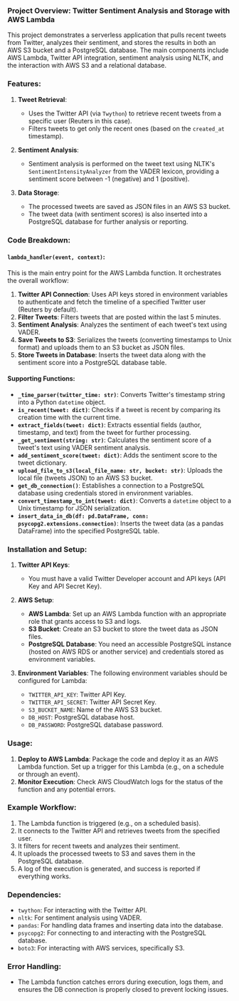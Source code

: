 ### Project Overview: Twitter Sentiment Analysis and Storage with AWS Lambda

This project demonstrates a serverless application that pulls recent tweets from Twitter, analyzes their sentiment, and stores the results in both an AWS S3 bucket and a PostgreSQL database. The main components include AWS Lambda, Twitter API integration, sentiment analysis using NLTK, and the interaction with AWS S3 and a relational database.

### Features:
1. **Tweet Retrieval**:
   - Uses the Twitter API (via `Twython`) to retrieve recent tweets from a specific user (Reuters in this case).
   - Filters tweets to get only the recent ones (based on the `created_at` timestamp).

2. **Sentiment Analysis**:
   - Sentiment analysis is performed on the tweet text using NLTK's `SentimentIntensityAnalyzer` from the VADER lexicon, providing a sentiment score between -1 (negative) and 1 (positive).

3. **Data Storage**:
   - The processed tweets are saved as JSON files in an AWS S3 bucket.
   - The tweet data (with sentiment scores) is also inserted into a PostgreSQL database for further analysis or reporting.

### Code Breakdown:

#### `lambda_handler(event, context)`:
This is the main entry point for the AWS Lambda function. It orchestrates the overall workflow:
1. **Twitter API Connection**: Uses API keys stored in environment variables to authenticate and fetch the timeline of a specified Twitter user (Reuters by default).
2. **Filter Tweets**: Filters tweets that are posted within the last 5 minutes.
3. **Sentiment Analysis**: Analyzes the sentiment of each tweet's text using VADER.
4. **Save Tweets to S3**: Serializes the tweets (converting timestamps to Unix format) and uploads them to an S3 bucket as JSON files.
5. **Store Tweets in Database**: Inserts the tweet data along with the sentiment score into a PostgreSQL database table.

#### Supporting Functions:
- **`_time_parser(twitter_time: str)`**: Converts Twitter's timestamp string into a Python `datetime` object.
- **`is_recent(tweet: dict)`**: Checks if a tweet is recent by comparing its creation time with the current time.
- **`extract_fields(tweet: dict)`**: Extracts essential fields (author, timestamp, and text) from the tweet for further processing.
- **`_get_sentiment(string: str)`**: Calculates the sentiment score of a tweet's text using VADER sentiment analysis.
- **`add_sentiment_score(tweet: dict)`**: Adds the sentiment score to the tweet dictionary.
- **`upload_file_to_s3(local_file_name: str, bucket: str)`**: Uploads the local file (tweets JSON) to an AWS S3 bucket.
- **`get_db_connection()`**: Establishes a connection to a PostgreSQL database using credentials stored in environment variables.
- **`convert_timestamp_to_int(tweet: dict)`**: Converts a `datetime` object to a Unix timestamp for JSON serialization.
- **`insert_data_in_db(df: pd.DataFrame, conn: psycopg2.extensions.connection)`**: Inserts the tweet data (as a pandas DataFrame) into the specified PostgreSQL table.

### Installation and Setup:

1. **Twitter API Keys**:
   - You must have a valid Twitter Developer account and API keys (API Key and API Secret Key).
   
2. **AWS Setup**:
   - **AWS Lambda**: Set up an AWS Lambda function with an appropriate role that grants access to S3 and logs.
   - **S3 Bucket**: Create an S3 bucket to store the tweet data as JSON files.
   - **PostgreSQL Database**: You need an accessible PostgreSQL instance (hosted on AWS RDS or another service) and credentials stored as environment variables.

3. **Environment Variables**:
   The following environment variables should be configured for Lambda:
   - `TWITTER_API_KEY`: Twitter API Key.
   - `TWITTER_API_SECRET`: Twitter API Secret Key.
   - `S3_BUCKET_NAME`: Name of the AWS S3 bucket.
   - `DB_HOST`: PostgreSQL database host.
   - `DB_PASSWORD`: PostgreSQL database password.

### Usage:
1. **Deploy to AWS Lambda**: Package the code and deploy it as an AWS Lambda function. Set up a trigger for this Lambda (e.g., on a schedule or through an event).
2. **Monitor Execution**: Check AWS CloudWatch logs for the status of the function and any potential errors.

### Example Workflow:
1. The Lambda function is triggered (e.g., on a scheduled basis).
2. It connects to the Twitter API and retrieves tweets from the specified user.
3. It filters for recent tweets and analyzes their sentiment.
4. It uploads the processed tweets to S3 and saves them in the PostgreSQL database.
5. A log of the execution is generated, and success is reported if everything works.

### Dependencies:
- `twython`: For interacting with the Twitter API.
- `nltk`: For sentiment analysis using VADER.
- `pandas`: For handling data frames and inserting data into the database.
- `psycopg2`: For connecting to and interacting with the PostgreSQL database.
- `boto3`: For interacting with AWS services, specifically S3.

### Error Handling:
- The Lambda function catches errors during execution, logs them, and ensures the DB connection is properly closed to prevent locking issues.
